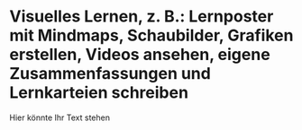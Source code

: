 # Visuelles Lernen, z. B.: Lernposter mit Mindmaps, Schaubilder, Grafiken erstellen, Videos ansehen, eigene Zusammenfassungen und Lernkarteien schreiben

Hier könnte Ihr Text stehen